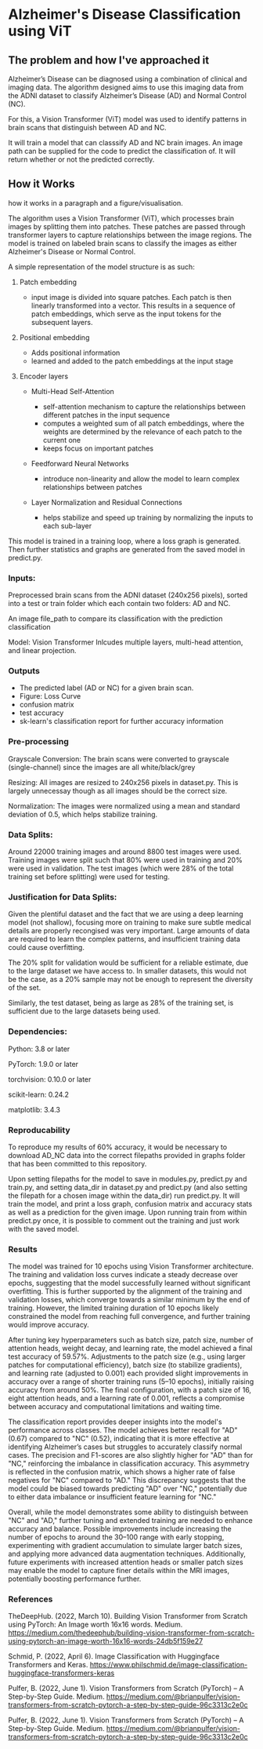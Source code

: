 # Alzheimer's Disease Classification using ViT
## The problem and how I've approached it

Alzheimer’s Disease can be diagnosed using a combination of clinical and imaging data. The algorithm designed aims to use this imaging data from the ADNI dataset to classify Alzheimer’s Disease (AD) and Normal Control (NC). 

For this, a Vision Transformer (ViT) model was used to identify patterns in brain scans that distinguish between AD and NC. 

It will train a model that can classsify AD and NC brain images. An image path can be supplied for the code to predict the classification of. It will return whether or not the predicted correctly.


## How it Works
how it works in a paragraph and a figure/visualisation.

The algorithm uses a Vision Transformer (ViT), which processes brain images by splitting them into patches. These patches are passed through transformer layers to capture relationships between the image regions. The model is trained on labeled brain scans to classify the images as either Alzheimer's Disease or Normal Control.

A simple representation of the model structure is as such:

1. Patch embedding
    - input image is divided into square patches. 
      Each patch is then linearly transformed into a vector.
      This results in a sequence of patch embeddings, which serve as the input tokens for the subsequent layers.

2. Positional embedding
    - Adds positional information
    - learned and added to the patch embeddings at the input stage
    
3. Encoder layers
    - Multi-Head Self-Attention
        - self-attention mechanism to capture the relationships between different patches in the input sequence
        - computes a weighted sum of all patch embeddings, where the weights are determined by the relevance of 
          each patch to the current one
        - keeps focus on important patches

    - Feedforward Neural Networks
        -  introduce non-linearity and allow the model to learn complex relationships between patches

    - Layer Normalization and Residual Connections
        - helps stabilize and speed up training by normalizing the inputs to each sub-layer

This model is trained in a training loop, where a loss graph is generated. Then further statistics and graphs are generated from the saved model in predict.py.

### Inputs: 
Preprocessed brain scans from the ADNI dataset (240x256 pixels), sorted into a test or train folder which each contain two folders: AD and NC.

An image file_path to compare its classification with the prediction classification

Model: Vision Transformer 
Inlcudes multiple layers, multi-head attention, and linear projection.

### Outputs
- The predicted label (AD or NC) for a given brain scan.
- Figure: Loss Curve
- confusion matrix 
- test accuracy
- sk-learn's classification report for further accuracy information

### Pre-processing
Grayscale Conversion: The brain scans were converted to grayscale (single-channel) since the images are all white/black/grey

Resizing: All images are resized to 240x256 pixels in dataset.py. This is largely unnecessay though as all images should be the correct size.

Normalization: The images were normalized using a mean and standard deviation of 0.5, which helps stabilize training.

### Data Splits:
Around 22000 training images and around 8800 test images were used. 
Training images were split such that 80% were used in training and 20% were used in validation. The test images (which were 28% of the total training set before splitting) were used for testing.

### Justification for Data Splits:
Given the plentiful dataset and the fact that we are using a deep learning model (not shallow), focusing more on training to make sure subtle medical details are properly recongised was very important. Large amounts of data are required to learn the complex patterns, and insufficient training data could cause overfitting.

The 20% split for validation would be sufficient for a reliable estimate, due to the large dataset we have access to. In smaller datasets, this would not be the case, as a 20% sample may not be enough to represent the diversity of the set.

Similarly, the test dataset, being as large as 28% of the training set, is sufficient due to the large datasets being used.


### Dependencies:

Python: 3.8 or later 

PyTorch: 1.9.0 or later

torchvision: 0.10.0 or later

scikit-learn: 0.24.2 

matplotlib: 3.4.3 

### Reproducability 
To reproduce my results of 60% accuracy, it would be necessary to download AD_NC data into the correct filepaths provided in graphs folder that has been committed to this repository. 

Upon setting filepaths for the model to save in modules.py, predict.py and train.py, and setting data_dir in dataset.py and predict.py
(and also setting the filepath for a chosen image within the data_dir)
run predict.py. It will train the model, and print a loss graph, confusion matrix and accuracy stats as well as a prediction for the given image.
Upon running train from within predict.py once, it is possible to comment out the training and just work with the saved model.

### Results
The model was trained for 10 epochs using Vision Transformer architecture. The training and validation loss curves indicate a steady decrease over epochs, suggesting that the model successfully learned without significant overfitting. This is further supported by the alignment of the training and validation losses, which converge towards a similar minimum by the end of training. However, the limited training duration of 10 epochs likely constrained the model from reaching full convergence, and further training would improve accuracy.

After tuning key hyperparameters such as batch size, patch size, number of attention heads, weight decay, and learning rate, the model achieved a final test accuracy of 59.57%. Adjustments to the patch size (e.g., using larger patches for computational efficiency), batch size (to stabilize gradients), and learning rate (adjusted to 0.001) each provided slight improvements in accuracy over a range of shorter training runs (5–10 epochs), initially raising accuracy from around 50%. The final configuration, with a patch size of 16, eight attention heads, and a learning rate of 0.001, reflects a compromise between accuracy and computational limitations and waiting time.

The classification report provides deeper insights into the model's performance across classes. The model achieves better recall for "AD" (0.67) compared to "NC" (0.52), indicating that it is more effective at identifying Alzheimer’s cases but struggles to accurately classify normal cases. The precision and F1-scores are also slightly higher for "AD" than for "NC," reinforcing the imbalance in classification accuracy. This asymmetry is reflected in the confusion matrix, which shows a higher rate of false negatives for "NC" compared to "AD." This discrepancy suggests that the model could be biased towards predicting "AD" over "NC," potentially due to either data imbalance or insufficient feature learning for "NC."

Overall, while the model demonstrates some ability to distinguish between "NC" and "AD," further tuning and extended training are needed to enhance accuracy and balance. Possible improvements include increasing the number of epochs to around the 30–100 range with early stopping, experimenting with gradient accumulation to simulate larger batch sizes, and applying more advanced data augmentation techniques. Additionally, future experiments with increased attention heads or smaller patch sizes may enable the model to capture finer details within the MRI images, potentially boosting performance further.

### References
TheDeepHub. (2022, March 10). Building Vision Transformer from Scratch using PyTorch: An Image worth 16x16 words. Medium. https://medium.com/thedeephub/building-vision-transformer-from-scratch-using-pytorch-an-image-worth-16x16-words-24db5f159e27

Schmid, P. (2022, April 6). Image Classification with Huggingface Transformers and Keras. https://www.philschmid.de/image-classification-huggingface-transformers-keras

Pulfer, B. (2022, June 1). Vision Transformers from Scratch (PyTorch) – A Step-by-Step Guide. Medium. https://medium.com/@brianpulfer/vision-transformers-from-scratch-pytorch-a-step-by-step-guide-96c3313c2e0c

Pulfer, B. (2022, June 1). Vision Transformers from Scratch (PyTorch) – A Step-by-Step Guide. Medium. https://medium.com/@brianpulfer/vision-transformers-from-scratch-pytorch-a-step-by-step-guide-96c3313c2e0c
